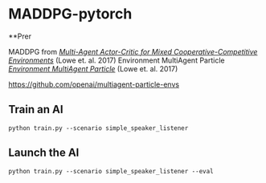 # MADDPG-pytorch

**Prer

MADDPG from [*Multi-Agent Actor-Critic for Mixed Cooperative-Competitive Environments*](https://arxiv.org/abs/1706.02275) (Lowe et. al. 2017)
Environment MultiAgent Particle [*Environment MultiAgent Particle*](https://github.com/openai/multiagent-particle-envs) (Lowe et. al. 2017)

 https://github.com/openai/multiagent-particle-envs

## Train an AI

```
python train.py --scenario simple_speaker_listener
```

## Launch the AI

```
python train.py --scenario simple_speaker_listener --eval
```
